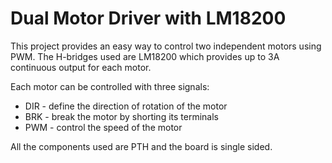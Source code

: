 # Dual Motor Driver with LM18200
This project provides an easy way to control two independent motors using PWM.
The H-bridges used are LM18200 which provides up to 3A continuous output for each motor.

Each motor can be controlled with three signals:
* DIR - define the direction of rotation of the motor
* BRK - break the motor by shorting its terminals
* PWM - control the speed of the motor

All the components used are PTH and the board is single sided.
